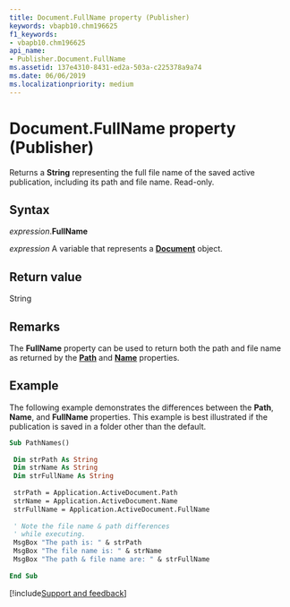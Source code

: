 ```yaml
---
title: Document.FullName property (Publisher)
keywords: vbapb10.chm196625
f1_keywords:
- vbapb10.chm196625
api_name:
- Publisher.Document.FullName
ms.assetid: 137e4310-8431-ed2a-503a-c225378a9a74
ms.date: 06/06/2019
ms.localizationpriority: medium
---
```



# Document.FullName property (Publisher)

Returns a **String** representing the full file name of the saved active publication, including its path and file name. Read-only.


## Syntax

_expression_.**FullName**

_expression_ A variable that represents a **[Document](Publisher.Document.md)** object.


## Return value

String


## Remarks

The **FullName** property can be used to return both the path and file name as returned by the **[Path](Publisher.Document.Path.md)** and **[Name](Publisher.Document.Name.md)** properties.


## Example

The following example demonstrates the differences between the **Path**, **Name**, and **FullName** properties. This example is best illustrated if the publication is saved in a folder other than the default.

```vb
Sub PathNames() 
 
 Dim strPath As String 
 Dim strName As String 
 Dim strFullName As String 
 
 strPath = Application.ActiveDocument.Path 
 strName = Application.ActiveDocument.Name 
 strFullName = Application.ActiveDocument.FullName 
 
 ' Note the file name & path differences 
 ' while executing. 
 MsgBox "The path is: " & strPath 
 MsgBox "The file name is: " & strName 
 MsgBox "The path & file name are: " & strFullName 
 
End Sub
```

[!include[Support and feedback](~/includes/feedback-boilerplate.md)]
